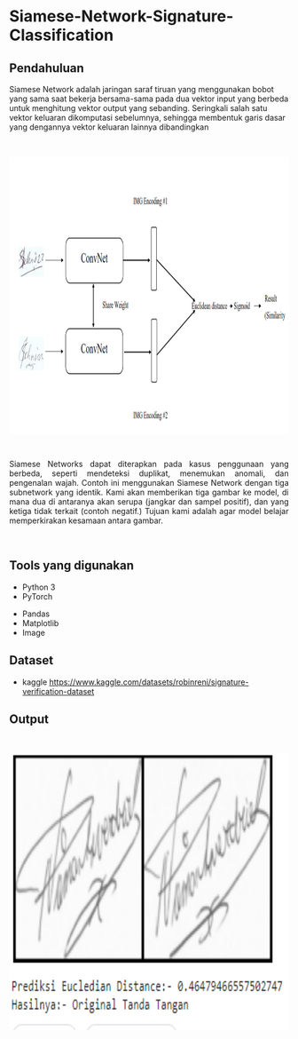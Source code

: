 # Siamese-Network-Signature-Classification
## Pendahuluan
Siamese Network adalah jaringan saraf tiruan yang menggunakan bobot yang sama saat bekerja bersama-sama pada dua vektor input yang berbeda untuk menghitung vektor output yang sebanding. Seringkali salah satu vektor keluaran dikomputasi sebelumnya, sehingga membentuk garis dasar yang dengannya vektor keluaran lainnya dibandingkan

<br>
<p align="center">
    <img align="center" width=800 height=500 src ="asset/bagan.PNG"  > 
</p>
<br>
<p align="justify">
Siamese Networks dapat diterapkan pada kasus penggunaan yang berbeda, seperti mendeteksi duplikat, menemukan anomali, dan pengenalan wajah.
Contoh ini menggunakan Siamese Network dengan tiga subnetwork yang identik. Kami akan memberikan tiga gambar ke model, di mana dua di antaranya akan serupa (jangkar dan sampel positif), dan yang ketiga tidak terkait (contoh negatif.) Tujuan kami adalah agar model belajar memperkirakan kesamaan antara gambar.
</p>
<br>

## Tools yang digunakan

* Python 3
* PyTorch
- Pandas
- Matplotlib
- Image

## Dataset

- kaggle
https://www.kaggle.com/datasets/robinreni/signature-verification-dataset

## Output
<br>
<p align="center">
    <img align="center" width=800 height=500 src ="asset/result.PNG"  > 
</p>

